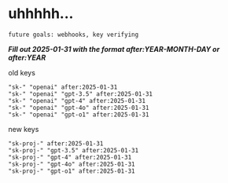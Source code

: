 # uhhhhh...

`future goals: webhooks, key verifying`



***Fill out 2025-01-31 with the format after:YEAR-MONTH-DAY or after:YEAR***

old keys
```
"sk-" "openai" after:2025-01-31
"sk-" "openai" "gpt-3.5" after:2025-01-31
"sk-" "openai" "gpt-4" after:2025-01-31
"sk-" "openai" "gpt-4o" after:2025-01-31
"sk-" "openai" "gpt-o1" after:2025-01-31
```

new keys
```
"sk-proj-" after:2025-01-31
"sk-proj-" "gpt-3.5" after:2025-01-31
"sk-proj-" "gpt-4" after:2025-01-31
"sk-proj-" "gpt-4o" after:2025-01-31
"sk-proj-" "gpt-o1" after:2025-01-31
```
